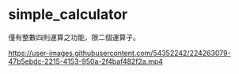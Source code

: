 # simple_calculator

僅有整數四則運算之功能，限二個運算子。




https://user-images.githubusercontent.com/54352242/224263079-47b5ebdc-2215-4153-950a-2f4baf482f2a.mp4

